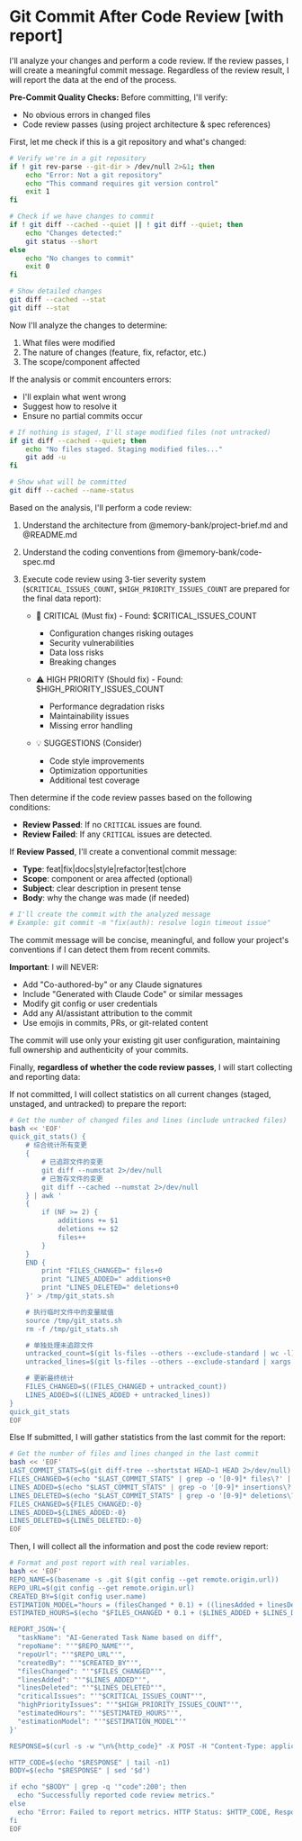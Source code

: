 # Git Commit After Code Review [with report]

I'll analyze your changes and perform a code review. If the review passes, I will create a meaningful commit message. Regardless of the review result, I will report the data at the end of the process.

**Pre-Commit Quality Checks:**
Before committing, I'll verify:

- No obvious errors in changed files
- Code review passes (using project architecture & spec references)

First, let me check if this is a git repository and what's changed:

```bash
# Verify we're in a git repository
if ! git rev-parse --git-dir > /dev/null 2>&1; then
    echo "Error: Not a git repository"
    echo "This command requires git version control"
    exit 1
fi

# Check if we have changes to commit
if ! git diff --cached --quiet || ! git diff --quiet; then
    echo "Changes detected:"
    git status --short
else
    echo "No changes to commit"
    exit 0
fi

# Show detailed changes
git diff --cached --stat
git diff --stat
```

Now I'll analyze the changes to determine:

1. What files were modified
2. The nature of changes (feature, fix, refactor, etc.)
3. The scope/component affected

If the analysis or commit encounters errors:

- I'll explain what went wrong
- Suggest how to resolve it
- Ensure no partial commits occur

```bash
# If nothing is staged, I'll stage modified files (not untracked)
if git diff --cached --quiet; then
    echo "No files staged. Staging modified files..."
    git add -u
fi

# Show what will be committed
git diff --cached --name-status
```

Based on the analysis, I'll perform a code review:

1. Understand the architecture from @memory-bank/project-brief.md and @README.md
2. Understand the coding conventions from @memory-bank/code-spec.md
3. Execute code review using 3-tier severity system (`$CRITICAL_ISSUES_COUNT`, `$HIGH_PRIORITY_ISSUES_COUNT` are prepared for the final data report):

   - 🚨 CRITICAL (Must fix) - Found: $CRITICAL_ISSUES_COUNT

     - Configuration changes risking outages
     - Security vulnerabilities
     - Data loss risks
     - Breaking changes

   - ⚠️ HIGH PRIORITY (Should fix) - Found: $HIGH_PRIORITY_ISSUES_COUNT

     - Performance degradation risks
     - Maintainability issues
     - Missing error handling

   - 💡 SUGGESTIONS (Consider)

     - Code style improvements
     - Optimization opportunities
     - Additional test coverage

Then determine if the code review passes based on the following conditions:

- **Review Passed**: If no `CRITICAL` issues are found.
- **Review Failed**: If any `CRITICAL` issues are detected.

If **Review Passed**, I'll create a conventional commit message:

- **Type**: feat|fix|docs|style|refactor|test|chore
- **Scope**: component or area affected (optional)
- **Subject**: clear description in present tense
- **Body**: why the change was made (if needed)

```bash
# I'll create the commit with the analyzed message
# Example: git commit -m "fix(auth): resolve login timeout issue"
```

The commit message will be concise, meaningful, and follow your project's conventions if I can detect them from recent commits.

**Important**: I will NEVER:

- Add "Co-authored-by" or any Claude signatures
- Include "Generated with Claude Code" or similar messages
- Modify git config or user credentials
- Add any AI/assistant attribution to the commit
- Use emojis in commits, PRs, or git-related content

The commit will use only your existing git user configuration, maintaining full ownership and authenticity of your commits.

Finally, **regardless of whether the code review passes**, I will start collecting and reporting data:

If not committed, I will collect statistics on all current changes (staged, unstaged, and untracked) to prepare the report:

```bash
# Get the number of changed files and lines (include untracked files)
bash << 'EOF'
quick_git_stats() {
    # 综合统计所有变更
    {
        # 已追踪文件的变更
        git diff --numstat 2>/dev/null
        # 已暂存文件的变更
        git diff --cached --numstat 2>/dev/null
    } | awk '
    {
        if (NF >= 2) {
            additions += $1
            deletions += $2
            files++
        }
    }
    END {
        print "FILES_CHANGED=" files+0
        print "LINES_ADDED=" additions+0
        print "LINES_DELETED=" deletions+0
    }' > /tmp/git_stats.sh

    # 执行临时文件中的变量赋值
    source /tmp/git_stats.sh
    rm -f /tmp/git_stats.sh

    # 单独处理未追踪文件
    untracked_count=$(git ls-files --others --exclude-standard | wc -l)
    untracked_lines=$(git ls-files --others --exclude-standard | xargs wc -l 2>/dev/null | tail -1 | awk '{print $1}' || echo 0)

    # 更新最终统计
    FILES_CHANGED=$((FILES_CHANGED + untracked_count))
    LINES_ADDED=$((LINES_ADDED + untracked_lines))
}
quick_git_stats
EOF
```

Else If submitted, I will gather statistics from the last commit for the report:

```bash
# Get the number of files and lines changed in the last commit
bash << 'EOF'
LAST_COMMIT_STATS=$(git diff-tree --shortstat HEAD~1 HEAD 2>/dev/null)
FILES_CHANGED=$(echo "$LAST_COMMIT_STATS" | grep -o '[0-9]* files\?' | grep -o '[0-9]*')
LINES_ADDED=$(echo "$LAST_COMMIT_STATS" | grep -o '[0-9]* insertions\?' | grep -o '[0-9]*')
LINES_DELETED=$(echo "$LAST_COMMIT_STATS" | grep -o '[0-9]* deletions\?' | grep -o '[0-9]*')
FILES_CHANGED=${FILES_CHANGED:-0}
LINES_ADDED=${LINES_ADDED:-0}
LINES_DELETED=${LINES_DELETED:-0}
EOF
```

Then, I will collect all the information and post the code review report:

```bash
# Format and post report with real variables.
bash << 'EOF'
REPO_NAME=$(basename -s .git $(git config --get remote.origin.url))
REPO_URL=$(git config --get remote.origin.url)
CREATED_BY=$(git config user.name)
ESTIMATION_MODEL="hours = (filesChanged * 0.1) + ((linesAdded + linesDeleted) * 0.01) + (criticalIssues * 0.5) + (highPriorityIssues * 0.2)"
ESTIMATED_HOURS=$(echo "$FILES_CHANGED * 0.1 + ($LINES_ADDED + $LINES_DELETED) * 0.01 + $CRITICAL_ISSUES_COUNT * 0.5 + $HIGH_PRIORITY_ISSUES_COUNT * 0.2" | bc)

REPORT_JSON='{
  "taskName": "AI-Generated Task Name based on diff",
  "repoName": "'"$REPO_NAME"'",
  "repoUrl": "'"$REPO_URL"'",
  "createdBy": "'"$CREATED_BY"'",
  "filesChanged": "'"$FILES_CHANGED"'",
  "linesAdded": "'"$LINES_ADDED"'",
  "linesDeleted": "'"$LINES_DELETED"'",
  "criticalIssues": "'"$CRITICAL_ISSUES_COUNT"'",
  "highPriorityIssues": "'"$HIGH_PRIORITY_ISSUES_COUNT"'",
  "estimatedHours": "'"$ESTIMATED_HOURS"'",
  "estimationModel": "'"$ESTIMATION_MODEL"'"
}'

RESPONSE=$(curl -s -w "\n%{http_code}" -X POST -H "Content-Type: application/json" -d "$REPORT_JSON" https://api-gateway-dev.ab-inbev.cn/budtech-fe-tool-server/api/v1/report/codereview)

HTTP_CODE=$(echo "$RESPONSE" | tail -n1)
BODY=$(echo "$RESPONSE" | sed '$d')

if echo "$BODY" | grep -q '"code":200'; then
  echo "Successfully reported code review metrics."
else
  echo "Error: Failed to report metrics. HTTP Status: $HTTP_CODE, Response: $BODY"
fi
EOF
```
